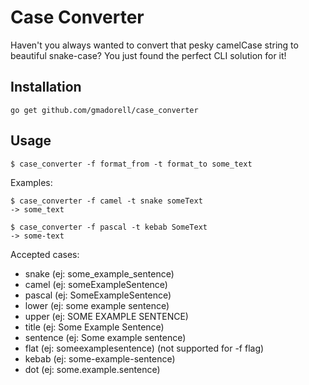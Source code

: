 
# Case Converter
Haven't you always wanted to convert that pesky camelCase string to beautiful snake-case? You just found the perfect CLI solution for it!

## Installation

```
go get github.com/gmadorell/case_converter
```

## Usage

```
$ case_converter -f format_from -t format_to some_text
```

Examples:
```
$ case_converter -f camel -t snake someText
-> some_text
```
```
$ case_converter -f pascal -t kebab SomeText
-> some-text
```

Accepted cases:

* snake    (ej: some_example_sentence)
* camel    (ej: someExampleSentence)
* pascal   (ej: SomeExampleSentence)
* lower    (ej: some example sentence)
* upper    (ej: SOME EXAMPLE SENTENCE)
* title    (ej: Some Example Sentence)
* sentence (ej: Some example sentence)
* flat     (ej: someexamplesentence)  (not supported for -f flag)
* kebab    (ej: some-example-sentence)
* dot      (ej: some.example.sentence)